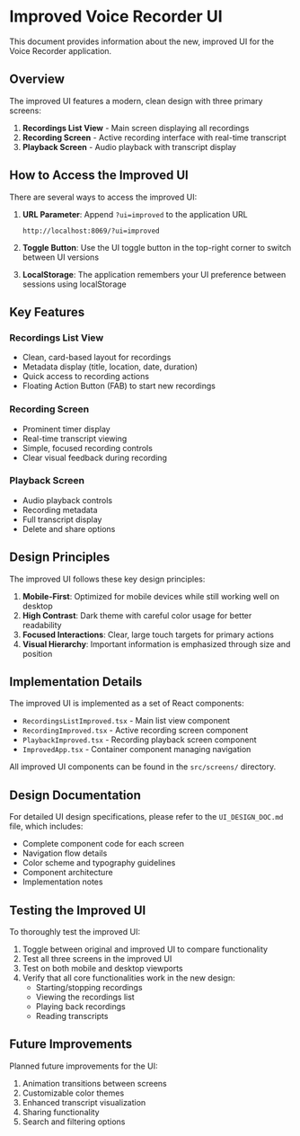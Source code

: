 # Improved Voice Recorder UI

This document provides information about the new, improved UI for the Voice Recorder application.

## Overview

The improved UI features a modern, clean design with three primary screens:

1. **Recordings List View** - Main screen displaying all recordings
2. **Recording Screen** - Active recording interface with real-time transcript
3. **Playback Screen** - Audio playback with transcript display

## How to Access the Improved UI

There are several ways to access the improved UI:

1. **URL Parameter**: Append `?ui=improved` to the application URL
   ```
   http://localhost:8069/?ui=improved
   ```

2. **Toggle Button**: Use the UI toggle button in the top-right corner to switch between UI versions

3. **LocalStorage**: The application remembers your UI preference between sessions using localStorage

## Key Features

### Recordings List View
- Clean, card-based layout for recordings
- Metadata display (title, location, date, duration)
- Quick access to recording actions
- Floating Action Button (FAB) to start new recordings

### Recording Screen
- Prominent timer display
- Real-time transcript viewing
- Simple, focused recording controls
- Clear visual feedback during recording

### Playback Screen
- Audio playback controls
- Recording metadata
- Full transcript display
- Delete and share options

## Design Principles

The improved UI follows these key design principles:

1. **Mobile-First**: Optimized for mobile devices while still working well on desktop
2. **High Contrast**: Dark theme with careful color usage for better readability
3. **Focused Interactions**: Clear, large touch targets for primary actions
4. **Visual Hierarchy**: Important information is emphasized through size and position

## Implementation Details

The improved UI is implemented as a set of React components:

- `RecordingsListImproved.tsx` - Main list view component
- `RecordingImproved.tsx` - Active recording screen component  
- `PlaybackImproved.tsx` - Recording playback screen component
- `ImprovedApp.tsx` - Container component managing navigation

All improved UI components can be found in the `src/screens/` directory.

## Design Documentation

For detailed UI design specifications, please refer to the `UI_DESIGN_DOC.md` file, which includes:

- Complete component code for each screen
- Navigation flow details
- Color scheme and typography guidelines
- Component architecture
- Implementation notes

## Testing the Improved UI

To thoroughly test the improved UI:

1. Toggle between original and improved UI to compare functionality
2. Test all three screens in the improved UI
3. Test on both mobile and desktop viewports
4. Verify that all core functionalities work in the new design:
   - Starting/stopping recordings
   - Viewing the recordings list
   - Playing back recordings
   - Reading transcripts

## Future Improvements

Planned future improvements for the UI:

1. Animation transitions between screens
2. Customizable color themes
3. Enhanced transcript visualization
4. Sharing functionality
5. Search and filtering options